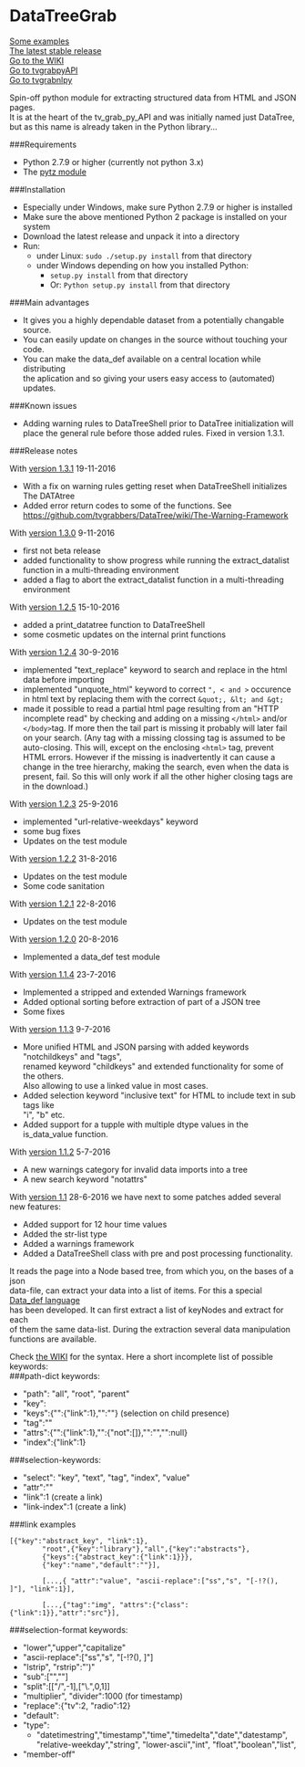 # DataTreeGrab
[Some examples](https://github.com/tvgrabbers/DataTree/wiki/examples)  
[The latest stable release](https://github.com/tvgrabbers/DataTree/releases/latest)  
[Go to the WIKI](https://github.com/tvgrabbers/DataTree/wiki)  
[Go to tvgrabpyAPI](https://github.com/tvgrabbers/tvgrabpyAPI)  
[Go to tvgrabnlpy](https://github.com/tvgrabbers/tvgrabnlpy)  

Spin-off python module for extracting structured data from HTML and JSON pages.  
It is at the heart of the tv_grab_py_API and was initially named just DataTree,  
but as this name is already taken in the Python library...

###Requirements
 * Python 2.7.9 or higher (currently not python 3.x)
 * The [pytz module](http://pypi.python.org/pypi/pytz)

###Installation
* Especially under Windows, make sure Python 2.7.9 or higher is installed 
* Make sure the above mentioned Python 2 package is installed on your system
* Download the latest release and unpack it into a directory
* Run:
  * under Linux: `sudo ./setup.py install` from that directory
  * under Windows depending on how you installed Python:
    * `setup.py install` from that directory
    * Or: `Python setup.py install` from that directory

###Main advantages
 * It gives you a highly dependable dataset from a potentially changable source.
 * You can easily update on changes in the source without touching your code.
 * You can make the data_def available on a central location while distributing  
   the aplication and so giving your users easy access to (automated) updates.
   
###Known issues
 * Adding warning rules to DataTreeShell prior to DataTree initialization will place the 
   general rule before those added rules. Fixed in version 1.3.1.
   
###Release notes

With [version 1.3.1](https://github.com/tvgrabbers/DataTree/releases/tag/stable-1.3.1) 19-11-2016
 * With a fix on warning rules getting reset when DataTreeShell initializes The DATAtree
 * Added error return codes to some of the functions.
   See https://github.com/tvgrabbers/DataTree/wiki/The-Warning-Framework
   
With [version 1.3.0](https://github.com/tvgrabbers/DataTree/releases/tag/stable-1.3.0) 9-11-2016
 * first not beta release
 * added functionality to show progress while running the extract_datalist function in a 
   multi-threading environment
 * added a flag to abort the extract_datalist function in a multi-threading environment

With [version 1.2.5](https://github.com/tvgrabbers/DataTree/releases/tag/beta-1.2.5-p20161015) 15-10-2016
 * added a print_datatree function to DataTreeShell
 * some cosmetic updates on the internal print functions

With [version 1.2.4](https://github.com/tvgrabbers/DataTree/releases/tag/beta-1.2.4-p20160930) 30-9-2016
 * implemented "text_replace" keyword to search and replace in the html data before importing
 * implemented "unquote_html" keyword to correct `", < and >` occurence in html text by replacing 
   them with the correct `&quot;, &lt; and &gt;`
 * made it possible to read a partial html page resulting from an "HTTP incomplete read" by 
   checking and adding on a missing `</html>` and/or `</body>`tag. If more then the tail part
   is missing it probably will later fail on your search. (Any tag with a missing clossing tag
   is assumed to be auto-closing. This will, except on the enclosing `<html>` tag, prevent HTML
   errors. However if the missing is inadvertently it can cause a change in the tree hierarchy, 
   making the search, even when the data is present, fail. So this will only work if all the 
   other higher closing tags are in the download.)

With [version 1.2.3](https://github.com/tvgrabbers/DataTree/releases/tag/beta-1.2.3-p20160925) 25-9-2016
 * implemented "url-relative-weekdays" keyword
 * some bug fixes
 * Updates on the test module

With [version 1.2.2](https://github.com/tvgrabbers/DataTree/releases/tag/beta-1.2.2-p20160831) 31-8-2016
 * Updates on the test module
 * Some code sanitation

With [version 1.2.1](https://github.com/tvgrabbers/DataTree/releases/tag/beta-1.2.1-p20160822) 22-8-2016
 * Updates on the test module

With [version 1.2.0](https://github.com/tvgrabbers/DataTree/releases/tag/beta-1.2.0-p20160820) 20-8-2016
 * Implemented a data_def test module

With [version 1.1.4](https://github.com/tvgrabbers/DataTree/releases/tag/beta-1.1.4-p20160723) 23-7-2016
 * Implemented a stripped and extended Warnings framework
 * Added optional sorting before extraction of part of a JSON tree
 * Some fixes

With [version 1.1.3](https://github.com/tvgrabbers/DataTree/releases/tag/beta-1.1.3-p20160709) 9-7-2016
 * More unified HTML and JSON parsing with added keywords "notchildkeys" and "tags",  
   renamed keyword "childkeys" and extended functionality for some of the others.  
   Also allowing to use a linked value in most cases.
 * Added selection keyword "inclusive text" for HTML to include text in sub tags like  
   "i", "b" etc.
 * Added support for a tupple with multiple dtype values in the is_data_value function.

With [version 1.1.2](https://github.com/tvgrabbers/DataTree/releases/tag/beta-1.1.2-p20160705) 5-7-2016
 * A new warnings category for invalid data imports into a tree
 * A new search keyword "notattrs"

With [version 1.1](https://github.com/tvgrabbers/DataTree/releases/tag/beta-1.1.1-p20160628) 28-6-2016
we have next to some patches added several new features:  
 * Added support for 12 hour time values
 * Added the str-list type 
 * Added a warnings framework
 * Added a DataTreeShell class with pre and post processing functionality.

It reads the page into a Node based tree, from which you, on the bases of a json  
data-file, can extract your data into a list of items. For this a special 
[Data_def language](https://github.com/tvgrabbers/DataTree/wiki/data_def_language)  
has been developed. It can first extract a list of keyNodes and extract for each  
of them the same data-list. During the extraction several data manipulation  
functions are available.  

Check [the WIKI](https://github.com/tvgrabbers/DataTree/wiki) for the syntax. 
Here a short incomplete list of possible keywords:      
###path-dict keywords:
 * "path": "all", "root", "parent"
 * "key":<name>
 * "keys":{"<name>":{"link":1},"<name>":""} (selection on child presence)
 * "tag":"<name>"
 * "attrs":{"<name>":{"link":1},"<name>":{"not":[]},"<name>":"","<name>":null}
 * "index":{"link":1}

###selection-keywords:
 * "select": "key", "text", "tag", "index", "value"
 * "attr":"<name>"
 * "link":1		(create a link)
 * "link-index":1		(create a link)

###link examples
```
[{"key":"abstract_key", "link":1},
        "root",{"key":"library"},"all",{"key":"abstracts"},
        {"keys":{"abstract_key":{"link":1}}},
        {"key":"name","default":""}],

        [...,{ "attr":"value", "ascii-replace":["ss","s", "[-!?(), ]"], "link":1}],

        [...,{"tag":"img", "attrs":{"class": {"link":1}},"attr":"src"}],
```
###selection-format keywords:
 * "lower","upper","capitalize"
 * "ascii-replace":["ss","s", "[-!?(), ]"]
 * "lstrip", "rstrip":"')"
 * "sub":["",""]
 * "split":[["/",-1],["\\.",0,1]]
 * "multiplier", "divider":1000	(for timestamp)
 * "replace":{"tv":2, "radio":12}
 * "default":
 * "type":
   * "datetimestring","timestamp","time","timedelta","date","datestamp", "relative-weekday","string", "lower-ascii","int", "float","boolean","list",
 * "member-off"

